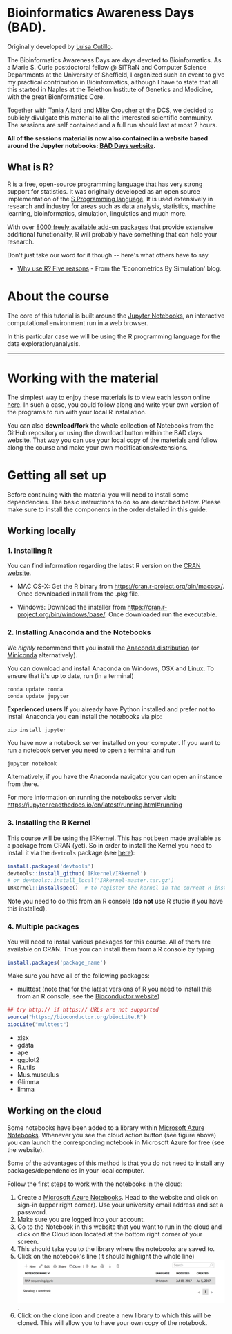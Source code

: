 # Bioinformatics Awareness Days (BAD).

Originally developed by [Luisa Cutillo](https://www.sheffield.ac.uk/neuroscience/staff/cutillo).

The Bioinformatics Awareness Days are days devoted to Bioinformatics. As a Marie S. Curie postdoctoral fellow @ SITRaN and Computer Science Departments at the University of Sheffield, I organized such an event to give my practical contribution in Bioinformatics, although I have to state that all this started in Naples at the Telethon Institute of Genetics and Medicine, with the great Bionformatics Core.

Together with [Tania Allard](https://github.com/trallard) and [Mike Croucher](https:/github.com/mikecroucher) at the DCS, we decided to publicly divulgate this material to all the interested scientific community. The sessions are self contained and a full run should last at most 2 hours.

**All of the sessions material is now also contained in a website based around the Jupyter notebooks: [BAD Days website](www.bitsandchips.me/BAD_days).**

## What is R?

R is a free, open-source programming language that has very strong support for statistics. It was originally developed as an open source implementation of the [S Programming language](https://en.wikipedia.org/wiki/S_(programming_language)).
It is used extensively in research and industry for areas such as data analysis, statistics, machine learning, bioinformatics, simulation, linguistics and much more.

With over [8000 freely available add-on packages](https://cran.r-project.org/web/packages/) that provide extensive additional functionality, R will probably have something that can help your research.

Don't just take our word for it though -- here's what others have to say

* [Why use R? Five reasons](http://www.econometricsbysimulation.com/2014/03/why-use-r-five-reasons.html) - From the 'Econometrics By Simulation' blog.

# About the course

The core of this tutorial is built around the [Jupyter Notebooks](https://jupyter.org), an interactive computational environment run in a web browser.

In this particular case we will be using the R programming language for the data exploration/analysis.

---

# Working with the material
The simplest way to enjoy these materials is to view each lesson online [here](http://bitsandchips.me/BAD_days/). In such a case, you could follow along and write your own version of the programs to run with your local R installation.

You can also **download/fork** the whole collection of Notebooks from the GitHub repository or using the download button within the BAD days website. That way you can use your local copy of the materials and follow along the course and make your own modifications/extensions.


# Getting all set up

Before continuing with the material you will need to install some dependencies. The basic instructions to do so are described below. Please make sure to install the components in the order detailed in this guide.

## Working locally

### 1. Installing R
You can find information regarding the latest R version on the [CRAN website](https://www.r-project.org).

* MAC OS-X:
Get the R binary from https://cran.r-project.org/bin/macosx/. Once downloaded install from the .pkg file.

* Windows:
Download the installer from https://cran.r-project.org/bin/windows/base/. Once downloaded run the executable.

### 2. Installing Anaconda and the Notebooks
We *highly* recommend that you install the [Anaconda distribution](https://docs.continuum.io/anaconda/install) (or [Miniconda](https://conda.io/miniconda.html) alternatively).

You can download and install Anaconda on Windows, OSX and Linux. To ensure that it's up to date, run (in a terminal)
```
conda update conda
conda update jupyter
```
**Experienced users**
If you already have Python installed and prefer not to install Anaconda you can install the notebooks via pip:
```bash
pip install jupyter
```
You have now a notebook server installed on your computer. If you want to run a notebook server you need to open a terminal and run
```
jupyter notebook
```
Alternatively, if you have the Anaconda navigator you can open an instance from there.

For more information on running the notebooks server visit: https://jupyter.readthedocs.io/en/latest/running.html#running

### 3. Installing the R Kernel
This course will be using the [IRKernel](https://github.com/IRkernel/IRkernel). This has not been made available as a package from CRAN (yet). So in order to install the Kernel you need to install it via the `devtools` package (see [here](https://irkernel.github.io/installation/)):
```R
install.packages('devtools')
devtools::install_github('IRkernel/IRkernel')
# or devtools::install_local('IRkernel-master.tar.gz')
IRkernel::installspec()  # to register the kernel in the current R installation
```

Note you need to do this from an R console (**do not** use R studio if you have this installed).


### 4. Multiple packages
You will need to install various packages for this course. All of them are available on CRAN. Thus you can install them from a R console by typing
```R
install.packages('package_name')
```
Make sure you have all of the following packages:
* multtest (note that for the latest versions of R you need to install this from an R console, see the [Bioconductor website](https://bioconductor.org/packages/release/bioc/html/multtest.html))
```R
## try http:// if https:// URLs are not supported
source("https://bioconductor.org/biocLite.R")
biocLite("multtest")
```
* xlsx
* gdata
* ape
* ggplot2
* R.utils
* Mus.musculus
* Glimma
* limma


## Working on the cloud
Some notebooks have been added to a library within [Microsoft Azure Notebooks](https://notebooks.azure.com). Whenever you see the cloud action button (see figure above) you can launch the corresponding notebook in Microsoft Azure for free (see the website).


Some of the advantages of this method is that you do not need to install any packages/dependencies in your local computer.


Follow the first steps to work with the notebooks in the cloud:

1. Create a [Microsoft Azure Notebooks](https://notebooks.azure.com). Head to the website and click on sign-in (upper right corner). Use your university email address and set a password.
2. Make sure you are logged into your account.
3. Go to the Notebook in this website that you want to run in the cloud and click on the Cloud icon located at the bottom right corner of your screen.
4. This should take you to the library where the notebooks are saved to.
5. Click on the notebook's line (it should highlight the whole line)![azure2](./images/azure2.png).
6. Click on the clone icon and create a new library to which this will be cloned. This will allow you to have your own copy of the notebook.
